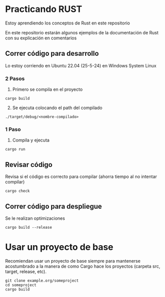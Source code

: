 # Practicando RUST
Estoy aprendiendo los conceptos de Rust en este repositorio 

En este repositorio estarán algunos ejemplos de la documentación de Rust con su explicación en comentarios

## Correr código para desarrollo
Lo estoy corriendo en Ubuntu 22.04 (25-5-24) en Windows System Linux
### 2 Pasos
1. Primero se compila en el proyecto
```shell
cargo build
```
2. Se ejecuta colocando el path del compilado
```shell
./target/debug/<nombre-compilado>
```
### 1 Paso
1. Compila y ejecuta
```shell
cargo run
```
## Revisar código
Revisa si el código es correcto para compilar (ahorra tiempo al no intentar compilar)
```shell
cargo check
```
## Correr código para despliegue
Se le realizan optimizaciones
```shell
cargo build --release
```
# Usar un proyecto de base
Recomiendan usar un proyecto de base siempre para mantenerse acostumbrado a la manera de como Cargo hace los proyectos (carpeta src, target, release, etc).
```shell
git clone example.org/someproject
cd someproject
cargo build
```